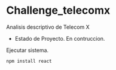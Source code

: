 # Challenge_telecomx
Analisis descriptivo de Telecom X
- Estado de Proyecto. En contruccion.

Ejecutar sistema.

```npm install react```
